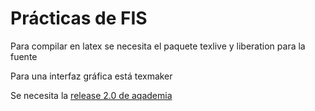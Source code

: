 # Prácticas de FIS

Para compilar en latex se necesita el paquete texlive y liberation para la fuente

Para una interfaz gráfica está texmaker

Se necesita la [release 2.0 de aqademia](https://github.com/Groctel/aqademia/releases)
